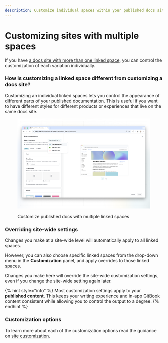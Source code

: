 ```yaml
---
description: Customize individual spaces within your published docs site.
---
```


# Customizing sites with multiple spaces

If you have [a docs site with more than one linked space](../publish-multiple-spaces-on-one-site.md), you can control the customization of each variation individually.

### How is customizing a linked space different from customizing a docs site?

Customizing an individual linked spaces lets you control the appearance of different parts of your published documentation. This is useful if you want to have different styles for different products or experiences that live on the same docs site.

<figure><img src="../../.gitbook/assets/published-content-multiple-customization.png" alt=""><figcaption><p>Customize published docs with multiple linked spaces</p></figcaption></figure>

### Overriding site-wide settings

Changes you make at a site-wide level will automatically apply to all linked spaces.

However, you can also choose specific linked spaces from the drop-down menu in the **Customization** panel, and apply overrides to those linked spaces.

Changes you make here will override the site-wide customization settings, even if you change the site-wide setting again later.

{% hint style="info" %}
Most customization settings apply to your **published content**. This keeps your writing experience and in-app GitBook content consistent while allowing you to control the output to a degree.
{% endhint %}

### Customization options

To learn more about each of the customization options read the guidance on [site customization](space-customization.md).
